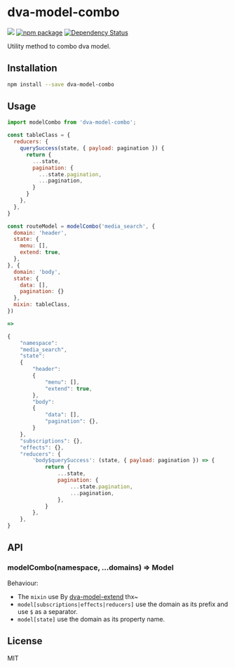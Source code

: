 # dva-model-combo

[![](https://img.shields.io/travis/yangbin1994/dva-model-combo.svg?style=flat-square)](https://travis-ci.org/yangbin1994/dva-model-combo)
[![npm package](https://img.shields.io/npm/v/dva-model-combo.svg?style=flat-square)](https://www.npmjs.org/package/dva-model-combo)
[![Dependency Status](https://david-dm.org/yangbin1994/dva-model-combo.svg?style=flat-square)](https://david-dm.org/yangbin1994/dva-model-combo)

Utility method to combo dva model.

## Installation

```bash
npm install --save dva-model-combo
```

## Usage

````js
import modelCombo from 'dva-model-combo';

const tableClass = {
  reducers: {
    querySuccess(state, { payload: pagination }) {
      return { 
        ...state, 
        pagination: {
          ...state.pagination,
          ...pagination,
        }
      }
    },
  },
}

const routeModel = modelCombo('media_search', {
  domain: 'header',
  state: {
    menu: [],
    extend: true,
  },
}, {
  domain: 'body',
  state: {
    data: [],
    pagination: {}
  },
  mixin: tableClass,
})

=>

{
    "namespace":
    "media_search",
    "state":
    {
        "header":
        {
            "menu": [],
            "extend": true,
        },
        "body":
        {
            "data": [],
            "pagination": {},
        }
    },
    "subscriptions": {},
    "effects": {},
    "reducers": {
        'body$querySuccess': (state, { payload: pagination }) => {
            return {
                ...state,
                pagination: {
                    ...state.pagination,
                    ...pagination,
                },
            }
        },
    },
}

````

## API

### modelCombo(namespace, ...domains) => Model

Behaviour:
* The `mixin` use By [dva-model-extend](https://github.com/dvajs/dva-model-extend) thx~
* `model[subscriptions|effects|reducers]` use the domain as its prefix and use `$` as a separator.
* `model[state]` use the domain as its property name.

## License

MIT

